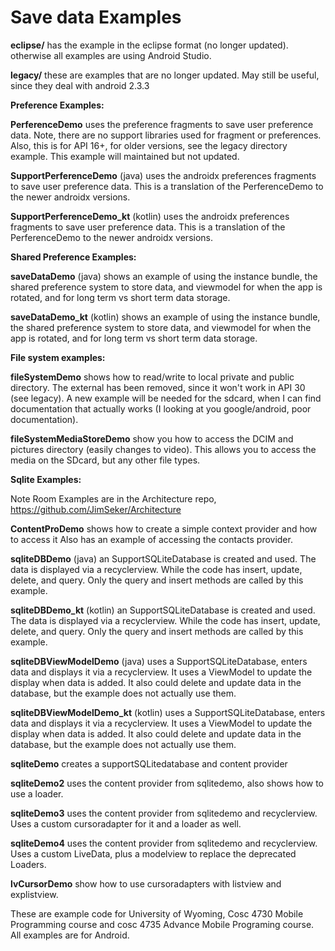 Save data Examples
===========
<b>eclipse/</b> has the example in the eclipse format (no longer updated).  otherwise all examples are using Android Studio.

<b>legacy/</b> these are examples that are no longer updated.  May still be useful, since they deal with android 2.3.3

<b>Preference Examples: </b>

<b>PerferenceDemo</b> uses the preference fragments to save user preference data.  Note, there are no support libraries used for fragment or preferences. Also, this is for API 16+, for older versions, see the legacy directory example.  This example will maintained but not updated. 

<b>SupportPerferenceDemo</b> (java) uses the androidx preferences fragments to save user preference data.  This is a translation of the PerferenceDemo to the newer androidx versions.  

<b>SupportPerferenceDemo_kt</b> (kotlin) uses the androidx preferences fragments to save user preference data.  This is a translation of the PerferenceDemo to the newer androidx versions.  


<b>Shared Preference Examples:</b>

<b>saveDataDemo</b> (java) shows an example of using the instance bundle,  the shared preference system to store data, and viewmodel for when the app is rotated, and for long term vs short term data storage.

<b>saveDataDemo_kt</b> (kotlin) shows an example of using the instance bundle,  the shared preference system to store data, and viewmodel for when the app is rotated, and for long term vs short term data storage.

<b>File system examples:</b>

<b>fileSystemDemo</b> shows how to read/write to local private and public directory. The external has been removed, since it won't work in API 30 (see legacy).  A new example will be needed for the sdcard, when I can find documentation that actually works (I looking at you google/android, poor documentation).

<b>fileSystemMediaStoreDemo</b> show you how to access the DCIM and pictures directory (easily changes to video).  This allows you to access the media on the SDcard, but any other file types.

<b>Sqlite Examples:</b> 

Note Room Examples are in the Architecture repo, https://github.com/JimSeker/Architecture

<b>ContentProDemo</b> shows how to create a simple context provider and how to access it
Also has an example of accessing the contacts provider.

<b>sqliteDBDemo</b> (java) an SupportSQLiteDatabase is created and used.  The data is displayed via a recyclerview.  While the code has
 insert, update, delete, and query.  Only the query and insert methods are called by this example.

<b>sqliteDBDemo_kt</b> (kotlin) an SupportSQLiteDatabase is created and used.  The data is displayed via a recyclerview.  While the code has
 insert, update, delete, and query.  Only the query and insert methods are called by this example.

<b>sqliteDBViewModelDemo</b> (java) uses a SupportSQLiteDatabase, enters data and displays it via a recyclerview.  It uses a ViewModel to update the display when data is added.  It also could delete and update data in the database, but the example does not actually use them.

<b>sqliteDBViewModelDemo_kt</b> (kotlin) uses a SupportSQLiteDatabase, enters data and displays it via a recyclerview.  It uses a ViewModel to update the display when data is added.  It also could delete and update data in the database, but the example does not actually use them.

<b>sqliteDemo</b> creates a supportSQLitedatabase and content provider

<b>sqliteDemo2</b> uses the content provider from sqlitedemo, also shows how to use a loader.

<b>sqliteDemo3</b> uses the content provider from sqlitedemo and recyclerview.  Uses a custom cursoradapter for it and a loader as well.

<b>sqliteDemo4</b> uses the content provider from sqlitedemo and recyclerview.  Uses a custom LiveData, plus a modelview to replace the deprecated Loaders.

<b>lvCursorDemo</b> show how to use cursoradapters with listview and explistview.

These are example code for University of Wyoming, Cosc 4730 Mobile Programming course and cosc 4735 Advance Mobile Programing course. 
All examples are for Android.
